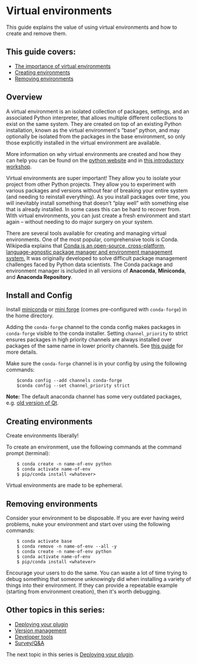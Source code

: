 # Virtual environments

This guide explains the value of using virtual environments and how to create and remove them.

## This guide covers:

- [The importance of virtual environments](#overview)
- [Creating environments](#creating-environments)
- [Removing environments](#removing-environments)

## Overview

A virtual environment is an isolated collection of packages, settings, and an associated Python interpreter, that allows multiple different collections to exist on the same system. They are created on top of an existing Python installation, known as the virtual environment's “base” python, and may optionally be isolated from the packages in the base environment, so only those explicitly installed in the virtual environment are available.

More information on why virtual environments are created and how they can help you can be found on the [python website](https://docs.python.org/3/library/venv.html#creating-virtual-environments) and in [this introductory workshop](https://hackmd.io/@talley/SJB_lObBi#What-is-a-virtual-environment).

Virtual environments are super important! They allow you to isolate your project from other Python projects. They allow you to experiment with various packages and versions without fear of breaking your entire system (and needing to reinstall everything). As you install packages over time, you will inevitably install something that doesn’t “play well” with something else that is already installed. In some cases this can be hard to recover from. With virtual environments, you can just create a fresh environment and start again – without needing to do major surgery on your system.

There are several tools available for creating and managing virtual environments. One of the most popular, comprehensive tools is Conda. Wikipedia explains that [Conda is an open-source, cross-platform, language-agnostic package manager and environment management system.](<https://en.wikipedia.org/wiki/Conda_(package_manager)>) It was originally developed to solve difficult package management challenges faced by Python data scientists. The Conda package and environment manager is included in all versions of **Anaconda**, **Miniconda**, and **Anaconda Repository**.

## Install and Config

Install [miniconda](https://docs.conda.io/en/latest/miniconda.html) or [mini forge](https://github.com/conda-forge/miniforge) (comes pre-configured with `conda-forge`) in the home directory.

Adding the `conda-forge` channel to the conda config makes packages in `conda-forge` visible to the conda installer. Setting `channel_priority` to strict ensures packages in high priority channels are always installed over packages of the same name in lower priority channels. See [this guide](https://conda.io/projects/conda/en/latest/user-guide/tasks/manage-channels.html) for more details.

Make sure the `conda-forge` channel is in your config by using the following commands:

```console
    $conda config --add channels conda-forge
    $conda config --set channel_priority strict
```

**Note:** The default anaconda channel has some very outdated packages, e.g. [old version of Qt](https://forum.image.sc/t/napari-issues-on-bigsur/52630/10).

## Creating environments

Create environments liberally!

To create an environment, use the following commands at the command prompt (terminal):

```console
    $ conda create -n name-of-env python
    $ conda activate name-of-env
    $ pip/conda install <whatever>
```

Virtual environments are made to be ephemeral.

## Removing environments

Consider your environment to be disposable.
If you are ever having weird problems, nuke your environment and start over using the following commands:

```console
    $ conda activate base
    $ conda remove -n name-of-env --all -y
    $ conda create -n name-of-env python
    $ conda activate name-of-env
    $ pip/conda install <whatever>
```

Encourage your users to do the same. You can waste a lot of time trying to debug something that someone unknowingly did when installing a variety of things into their environment. If they can provide a repeatable example (starting from environment creation), then it's worth debugging.

## Other topics in this series:

- [Deploying your plugin](./2-deploying-your-plugin.md)
- [Version management](./3-version-management.md)
- [Developer tools](./4-developer-tools.md)
- [Survey/Q&A](./5-survey.md)

The next topic in this series is [Deploying your plugin](./2-deploying-your-plugin.md).
